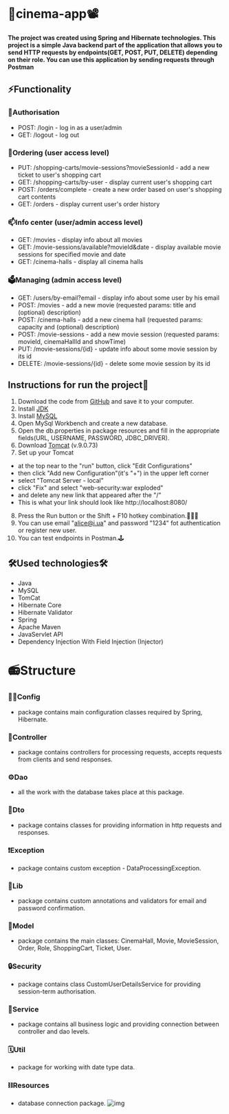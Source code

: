 ﻿# **🍿cinema-app📽️**
**The project was created using Spring and Hibernate technologies. 
This project is a simple Java backend part of the application 
that allows you to  send HTTP requests by endpoints(GET, POST, PUT, DELETE) depending on their role.
You can use this application by sending requests through Postman**

## **⚡️Functionality**
### 🔐Authorisation
* POST: /login - log in as a user/admin
* GET: /logout - log out
### 🛃Ordering (user access level)
* PUT: /shopping-carts/movie-sessions?movieSessionId - add a new ticket to user's shopping cart
* GET: /shopping-carts/by-user - display current user's shopping cart
* POST: /orders/complete - create a new order based on user's shopping cart contents
* GET: /orders - display current user's order history
### 📫Info center (user/admin access level)
* GET: /movies - display info about all movies
* GET: /movie-sessions/available?movieId&date - display available movie sessions for specified movie and date
* GET: /cinema-halls - display all cinema halls
### 🗳️Managing (admin access level)
* GET: /users/by-email?email - display info about some user by his email
* POST: /movies - add a new movie (requested params: title and (optional) description)
* POST: /cinema-halls - add a new cinema hall (requested params: capacity and (optional) description)
* POST: /movie-sessions - add a new movie session (requested params: movieId, cinemaHallId and showTime)
* PUT: /movie-sessions/{id} - update info about some movie session by its id
* DELETE: /movie-sessions/{id} - delete some movie session by its id

##   Instructions for run the project🦾
1. Download the code from [GitHub](https://github.com/diana-lomei/cinema-app) and save it to your computer.
2. Install [JDK](https://www.oracle.com/cis/java/technologies/downloads/)
3. Install [MySQL](https://dev.mysql.com/downloads/installer/)
4. Open MySql Workbench and create a new database.
5. Open the db.properties in package resources and fill in the appropriate fields(URL, USERNAME, PASSWORD, JDBC_DRIVER).
6. Download [Tomcat](https://tomcat.apache.org/download-90.cgi) (v.9.0.73)
7. Set up your Tomcat
*   at the top near to the "run" button, click "Edit Configurations"
* then click "Add new Configuration"(it's "+") in the upper left corner
* select "Tomcat Server - local"
* click "Fix" and select "web-security:war exploded"
* and delete any new link that appeared after the "/"
* This is what your link should look like http://localhost:8080/
8. Press the Run button or the Shift + F10 hotkey combination.🧑🏼‍💻
9. You can use email "alice@i.ua" and password "1234" fot authentication or register new user.
10. You can test endpoints in Postman.🕹️

##     🛠️Used technologies🛠️
* Java
* MySQL
* TomCat
* Hibernate Core
* Hibernate Validator
* Spring
* Apache Maven
* JavaServlet API
* Dependency Injection With Field Injection (Injector)

#   📻️Structure
### 🤳🏻Config
* package contains main configuration classes required by Spring, Hibernate.
### 🤖Controller
* package contains controllers for processing requests, accepts requests from clients and send responses.
### ⚙️Dao
* all the work with the database takes place at this package.
### 📮Dto
* package contains classes for providing information in http requests and responses.
### ❗️Exception
* package contains custom exception - DataProcessingException.
### 📇Lib
* package contains custom annotations and validators for email and password confirmation.
### 🔗Model
* package contains the main classes: CinemaHall, Movie, MovieSession, Order, Role, ShoppingCart, Ticket, User.
### 🔒Security
* package contains class CustomUserDetailsService for providing session-term authorisation.
### 🔧️Service
* package contains all business logic and providing connection between controller and dao levels.
### 🗓️Util
* package for working with date type data.
### ⛓️Resources
* database connection package.
![img](https://user-images.githubusercontent.com/116308273/226889944-6999c9da-46be-4e91-b484-72a2de016419.png)


